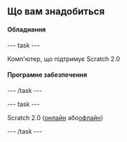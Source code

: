 ## Що вам знадобиться

#### Обладнання

\--- task \---

Комп'ютер, що підтримує Scratch 2.0

#### Програмне забезпечення

\--- /task \---

\--- task \---

Scratch 2.0 ([онлайн](https://scratch.mit.edu/projects/editor/) або[офлайн](https://scratch.mit.edu/scratch2download/))

\--- /task \---